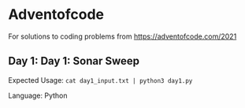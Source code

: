 # Adventofcode

For solutions to coding problems from https://adventofcode.com/2021

## Day 1: Day 1: Sonar Sweep
Expected Usage:
`cat day1_input.txt | python3 day1.py`

Language: Python